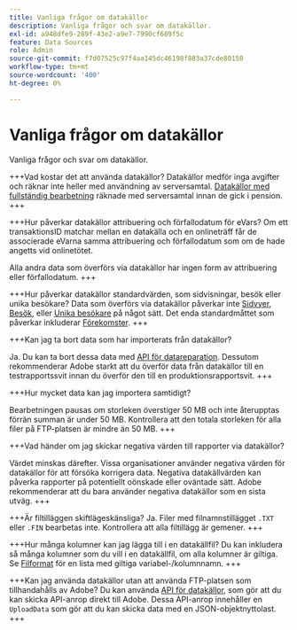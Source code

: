 ```yaml
---
title: Vanliga frågor om datakällor
description: Vanliga frågor och svar om datakällor.
exl-id: a948dfe9-289f-43e2-a9e7-7990cf609f5c
feature: Data Sources
role: Admin
source-git-commit: f7d07525c97f4aa145dc46198f883a37cde80158
workflow-type: tm+mt
source-wordcount: '400'
ht-degree: 0%

---
```


# Vanliga frågor om datakällor

Vanliga frågor och svar om datakällor.

+++Vad kostar det att använda datakällor?
Datakällor medför inga avgifter och räknar inte heller med användning av serversamtal. [Datakällor med fullständig bearbetning](full-processing-eol.md) räknade med serversamtal innan de gick i pension.
+++

+++Hur påverkar datakällor attribuering och förfallodatum för eVars?
Om ett transaktionsID matchar mellan en datakälla och en onlineträff får de associerade eVarna samma attribuering och förfallodatum som om de hade angetts vid onlinetötet.

Alla andra data som överförs via datakällor har ingen form av attribuering eller förfallodatum.
+++

+++Hur påverkar datakällor standardvärden, som sidvisningar, besök eller unika besökare?
Data som överförs via datakällor påverkar inte [Sidvyer](/help/components/metrics/page-views.md), [Besök](/help/components/metrics/visits.md), eller [Unika besökare](/help/components/metrics/unique-visitors.md) på något sätt. Det enda standardmåttet som påverkar inkluderar [Förekomster](/help/components/metrics/occurrences.md).
+++

+++Kan jag ta bort data som har importerats från datakällor?

Ja. Du kan ta bort dessa data med [API för datareparation](https://developer.adobe.com/analytics-apis/docs/2.0/guides/endpoints/data-repair/). Dessutom rekommenderar Adobe starkt att du överför data från datakällor till en testrapportssvit innan du överför den till en produktionsrapportsvit.
+++

+++Hur mycket data kan jag importera samtidigt?

Bearbetningen pausas om storleken överstiger 50 MB och inte återupptas förrän summan är under 50 MB. Kontrollera att den totala storleken för alla filer på FTP-platsen är mindre än 50 MB.
+++

+++Vad händer om jag skickar negativa värden till rapporter via datakällor?

Värdet minskas därefter. Vissa organisationer använder negativa värden för datakällor för att försöka korrigera data. Negativa datakällvärden kan påverka rapporter på potentiellt oönskade eller oväntade sätt. Adobe rekommenderar att du bara använder negativa datakällor som en sista utväg.
+++

+++Är filtilläggen skiftlägeskänsliga?
Ja. Filer med filnamnstillägget `.TXT` eller `.FIN` bearbetas inte. Kontrollera att alla filtillägg är gemener.
+++

+++Hur många kolumner kan jag lägga till i en datakällfil?
Du kan inkludera så många kolumner som du vill i en datakällfil, om alla kolumner är giltiga. Se [Filformat](file-format.md) för en lista med giltiga variabel-/kolumnnamn.
+++

+++Kan jag använda datakällor utan att använda FTP-platsen som tillhandahålls av Adobe?
Du kan använda [API för datakällor](https://developer.adobe.com/analytics-apis/docs/1.4/guides/data-sources/), som gör att du kan skicka API-anrop direkt till Adobe. Dessa API-anrop innehåller en `UploadData` som gör att du kan skicka data med en JSON-objektnyttolast.
+++
